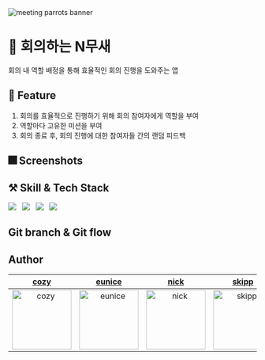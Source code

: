 <img alt="meeting parrots banner" src="https://user-images.githubusercontent.com/81206228/184582840-82f58663-41d4-4b07-a7f6-0576e3cbfe75.png">

# 🦜 회의하는 N무새
회의 내 역할 배정을 통해 효율적인 회의 진행을 도와주는 앱

## 📍 Feature
1. 회의를 효율적으로 진행하기 위해 회의 참여자에게 역할을 부여
2. 역할마다 고유한 미션을 부여
3. 회의 종료 후, 회의 진행에 대한 참여자들 간의 랜덤 피드백

## 🎆 Screenshots

## ⚒️ Skill & Tech Stack
<p>
  <img src="https://img.shields.io/badge/Swift-F05138?style=for-the-badge&logo=Swift&logoColor=white"> &nbsp;
  <img src="https://img.shields.io/badge/Github-181717?style=for-the-badge&logo=GitHub&logoColor=white"> &nbsp;
  <img src="https://img.shields.io/badge/Figma-F24E1E?style=for-the-badge&logo=Figma&logoColor=white"> &nbsp;
  <img src="https://img.shields.io/badge/Notion-000000?style=for-the-badge&logo=Notion&logoColor=white">
</p>

## Git branch & Git flow

## Author
| [cozy](https://github.com/cozytk) | [eunice](https://github.com/EuniceNam) | [nick](https://github.com/tea-hkim) | [skipp](https://github.com/skipp-29) | [sohni](https://github.com/HeejiSohn) | [woogy](https://github.com/JIW00NG) |
|:---:|:---:|:---:|:---:|:---:|:---:|
|<img width="120" alt="cozy" src="https://avatars.githubusercontent.com/u/59143479?v=4">|<img width="120" alt="eunice" src="https://avatars.githubusercontent.com/u/18394923?v=4">|<img width="120" alt="nick" src="https://avatars.githubusercontent.com/u/81206228?v=4">|<img width="120" alt="skipp" src="https://avatars.githubusercontent.com/u/103012158?v=4">|<img width="120" alt="sohni" src="https://avatars.githubusercontent.com/u/96990839?v=4">|<img width="120" alt="woogy" src="https://avatars.githubusercontent.com/u/56468120?v=4">|


[cozy]:https://github.com/cozytk
[eunice]:https://github.com/EuniceNam
[nick]:https://github.com/tea-hkim
[skipp]:https://github.com/skipp-29
[sohni]:https://github.com/HeejiSohn
[woogy]:https://github.com/JIW00NG

